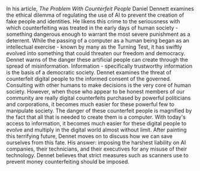 In his article, _The Problem With Counterfeit People_ Daniel Dennett examines the ethical dilemma of regulating the use of AI to prevent the creation of fake people and identities. He likens this crime to the seriousness with which counterfeiting was treated in the early days of human society - something dangerous enough to warrant the most severe punishment as a deterrent. While the passing of a computer as a human being began as an intellectual exercise - known by many as the Turning Test, it has swiftly evolved into something that could threaten our freedom and democracy.
Dennet warns of the danger these artificial people can create through the spread of misinformation. Information - specifically trustworthy information is the basis of a democratic society. Dennet examines the threat of counterfeit digital people to the informed consent of the governed. Consulting with other humans to make decisions is the very core of human society. However, when those who appear to be honest members of our community are really digital counterfeits purchased by powerful politicians and corporations, it becomes much easier for these powerful few to manipulate society. 
The danger of these counterfeit people is magnified by the fact that all that is needed to create them is a computer. With today's access to information, it becomes much easier for these digital people to evolve and multiply in the digital world almost without limit.
After painting this terrifying future, Dennet moves on to discuss how we can save ourselves from this fate. His answer: imposing the harshest liability on AI companies, their technicians, and their executives for any misuse of their technology.
Dennet believes that strict measures such as scanners use to prevent money counterfeiting should be imposed.
